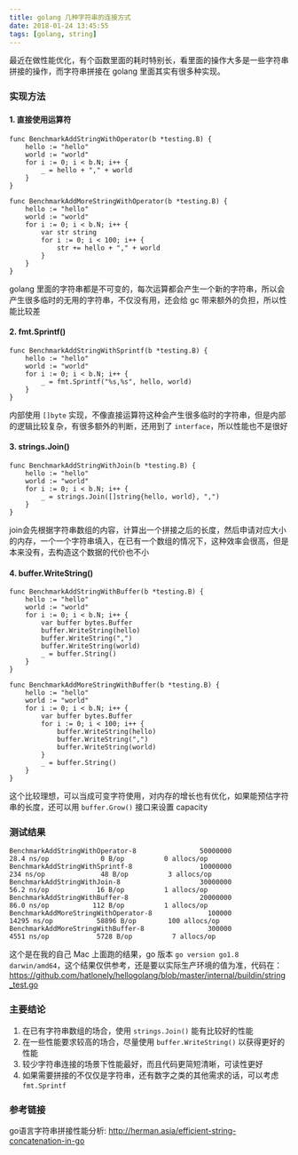 ```yaml
---
title: golang 几种字符串的连接方式
date: 2018-01-24 13:45:55
tags: [golang, string]
---
```


最近在做性能优化，有个函数里面的耗时特别长，看里面的操作大多是一些字符串拼接的操作，而字符串拼接在 golang 里面其实有很多种实现。

### 实现方法

#### 1. 直接使用运算符

```golang
func BenchmarkAddStringWithOperator(b *testing.B) {
    hello := "hello"
    world := "world"
    for i := 0; i < b.N; i++ {
        _ = hello + "," + world
    }
}

func BenchmarkAddMoreStringWithOperator(b *testing.B) {
	hello := "hello"
	world := "world"
	for i := 0; i < b.N; i++ {
		var str string
		for i := 0; i < 100; i++ {
			str += hello + "," + world
		}
	}
}
```

golang 里面的字符串都是不可变的，每次运算都会产生一个新的字符串，所以会产生很多临时的无用的字符串，不仅没有用，还会给 gc 带来额外的负担，所以性能比较差

#### 2. fmt.Sprintf()

```golang
func BenchmarkAddStringWithSprintf(b *testing.B) {
    hello := "hello"
    world := "world"
    for i := 0; i < b.N; i++ {
        _ = fmt.Sprintf("%s,%s", hello, world)
    }
}
```

内部使用 `[]byte` 实现，不像直接运算符这种会产生很多临时的字符串，但是内部的逻辑比较复杂，有很多额外的判断，还用到了 `interface`，所以性能也不是很好

#### 3. strings.Join()

```golang
func BenchmarkAddStringWithJoin(b *testing.B) {
    hello := "hello"
    world := "world"
    for i := 0; i < b.N; i++ {
        _ = strings.Join([]string{hello, world}, ",")
    }
}
```

join会先根据字符串数组的内容，计算出一个拼接之后的长度，然后申请对应大小的内存，一个一个字符串填入，在已有一个数组的情况下，这种效率会很高，但是本来没有，去构造这个数据的代价也不小

#### 4. buffer.WriteString()

```golang
func BenchmarkAddStringWithBuffer(b *testing.B) {
    hello := "hello"
    world := "world"
    for i := 0; i < b.N; i++ {
        var buffer bytes.Buffer
        buffer.WriteString(hello)
        buffer.WriteString(",")
        buffer.WriteString(world)
        _ = buffer.String()
    }
}

func BenchmarkAddMoreStringWithBuffer(b *testing.B) {
	hello := "hello"
	world := "world"
	for i := 0; i < b.N; i++ {
		var buffer bytes.Buffer
		for i := 0; i < 100; i++ {
			buffer.WriteString(hello)
			buffer.WriteString(",")
			buffer.WriteString(world)
		}
		_ = buffer.String()
	}
}
```

这个比较理想，可以当成可变字符使用，对内存的增长也有优化，如果能预估字符串的长度，还可以用 `buffer.Grow()` 接口来设置 capacity

### 测试结果

```
BenchmarkAddStringWithOperator-8                50000000                28.4 ns/op             0 B/op          0 allocs/op
BenchmarkAddStringWithSprintf-8                 10000000               234 ns/op              48 B/op          3 allocs/op
BenchmarkAddStringWithJoin-8                    30000000                56.2 ns/op            16 B/op          1 allocs/op
BenchmarkAddStringWithBuffer-8                  20000000                86.0 ns/op           112 B/op          1 allocs/op
BenchmarkAddMoreStringWithOperator-8              100000             14295 ns/op           58896 B/op        100 allocs/op
BenchmarkAddMoreStringWithBuffer-8                300000              4551 ns/op            5728 B/op          7 allocs/op
```

这个是在我的自己 Mac 上面跑的结果，go 版本 `go version go1.8 darwin/amd64`，这个结果仅供参考，还是要以实际生产环境的值为准，代码在：<https://github.com/hatlonely/hellogolang/blob/master/internal/buildin/string_test.go>

### 主要结论

1. 在已有字符串数组的场合，使用 `strings.Join()` 能有比较好的性能
2. 在一些性能要求较高的场合，尽量使用 `buffer.WriteString()` 以获得更好的性能
3. 较少字符串连接的场景下性能最好，而且代码更简短清晰，可读性更好
4. 如果需要拼接的不仅仅是字符串，还有数字之类的其他需求的话，可以考虑 `fmt.Sprintf`

### 参考链接

go语言字符串拼接性能分析: <http://herman.asia/efficient-string-concatenation-in-go>
